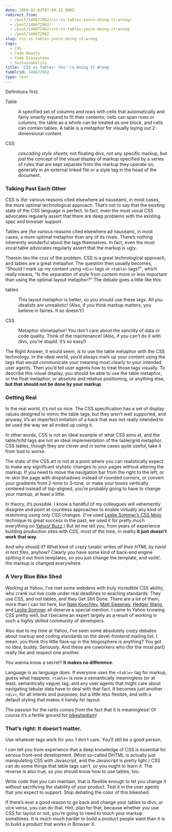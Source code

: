 ```yaml
---
date: 2009-02-03T07:40:22.000Z
redirect_from:
  - /post/146672962/css-vs-tables-youre-doing-it-wrong/
  - /post/146672962/
  - /post/146672962/css-vs-tables-youre-doing-it-wrong
  - /post/146672962
slug: css-vs-tables-youre-doing-it-wrong
tags:
  - CSS
  - Code Beauty
  - Code Ecosystems
  - Sustainability
title: 'CSS vs Tables: You''re Doing It Wrong'
tumblrid: 146672962
type: text
---
```

<p>
    Definitions first.
</p>

<dl><dt>
        Table
    </dt>
    <dd>
        <p>
            A specified set of columns and rows with cells that automatically and fairly smartly expand to fit their contents; cells can span rows or columns; the table as a whole can be treated as one block, and cells can contain tables. A table is a metaphor for visually laying out 2-dimensional content.
        </p>
    </dd>
    <dt>
        CSS
    </dt>
    <dd>
        <p>
            <em>cascading style sheets</em>; not floating divs, not any specific markup, but <em>just</em> the concept of the visual display of markup specified by a series of rules that are kept separate from the markup they operate on, generally in an external linked file or a style tag in the head of the document.
        </p>
    </dd>
</dl><h3 id="talking_past_each_other">
    Talking Past Each Other
</h3>

<p>
    CSS is (for various reasons cited elsewhere ad nauseam), in most cases, the more optimal technological approach. That’s not to say that the existing state of the CSS language is perfect. In fact, even the most vocal CSS advocates regularly assert that there are deep problems with the existing spec and browser support.
</p>

<p>
    Tables are (for various reasons cited elsewhere ad nauseam), in most cases, a more optimal metaphor than any of its rivals. There’s nothing inherently wonderful about the tags themselves. In fact, even the most vocal table advocates regularly assert that the markup is ugly.
</p>

<p>
    Therein lies the crux of the problem. CSS is a great technological approach, and tables are a great metaphor. The question then usually becomes, <q>Should I mark up my content using <code>&lt;div&gt;</code> tags or <code>&lt;table&gt;</code> tags?</q>, which really means, <q>Is the separation of style from content more or less important than using the optimal layout metaphor?</q> The debate goes a little like this:
</p>

<dl><dt>
        tables
    </dt>
    <dd>
        <p>
            This layout metaphor is better, so you should use these tags. All you idealists are unrealistic! (Also, if you think markup matters, you believe in fairies. It so doesn&rsquo;t!)
        </p>
    </dd>
    <dt>
        CSS
    </dt>
    <dd>
        <p>
            Metaphor shmetaphor! You don’t care about the sanctity of data or code quality. Think of the maintenance! (Also, if you can’t do it with divs, you’re stupid. It&rsquo;s so easy!)
        </p>
    </dd>
</dl><p>
    The Right Answer, it would seem, is to use the table metaphor with the CSS technology. In the ideal world, you’d always mark up your content using the tags that would communicate your meaning most clearly to your intended user agents. Then you’d tell user agents how to treat those tags visually. To describe this visual display, you should be able to use the table metaphor, or the float metaphor, or absolute and relative positioning, or anything else, <strong>but that should not be done by your markup</strong>.
</p>

<h3 id="getting_real">
    Getting Real
</h3>

<p>
    In the real world, it’s not so nice. The CSS specification has a set of display values designed to mimic the table tags, but they aren’t well supported, and anyway, it’s an imperfect imitation of a hack that was not really intended to be used the way we all ended up using it.
</p>

<p>In other words, CSS is not an ideal example of what CSS aims at, and the table/tr/td tags are not an ideal implementation of the table/grid metaphor.  CSS tables, though they <em>are</em> clever and in some cases quite useful, take it from bad to worse.</p>

<p>
    The state of the CSS art is not at a point where you can realistically expect to make any significant stylistic changes to your pages without altering the markup. If you need to move the navigation bar from the right to the left, or re-skin the page with dropshadows instead of rounded corners, or convert your gradients from 2-tone to 3-tone, or make your boxes vertically centered instead of top-aligned, you’re probably going to have to change your markup, at least a little.
</p>

<p>
    In theory, it’s possible. I know a handful of my colleagues will vehemently disagree and point at countless approaches to enable virtually any kind of reskinning using only CSS changes. (I’ve used <a href="http://www.lesliesommer.com/wdw07/html/">Leslie Sommer’s CSS Mojo</a> technique to great success in the past; we used it for pretty much everything on <a href="http://buzz.yahoo.com">Yahoo! Buzz</a>.) But let me tell you, from years of experience building production sites with CSS, most of the time, in reality <strong>it just doesn’t work that way.</strong>
</p>

<p>
    And why should it? What kind of crazy lunatic writes <em>all their HTML by hand in text files</em>, anyhow? Clearly you have some kind of back-end engine spitting it out from templates, so you just change the template, and <em lang="fr">voilà!</em>, the markup is changed everywhere.
</p>

<h3 id="a_very_blue_bike_shed">
    A Very Blue Bike Shed
</h3>

<p>
    Working at Yahoo, I’ve met some webdevs with truly incredible CSS ability, who crank out live code under real deadlines to exacting standards. They use CSS, and not tables, and they Get Shit Done. There are a lot of them, more than I can list here, but <a href="http://nate.koechley.com/blog/">Nate Koechley</a>, <a href="http://github.com/msweeney">Matt Sweeney</a>, <a href="http://blog.hedgerwow.com/">Hedger Wang</a>, and <a href="http://www.lesliesommer.com/">Leslie Sommer</a> all deserve a special mention.  I came to Yahoo knowing CSS pretty well, but I became an expert largely as a result of working in such a highly skilled community of developers.
</p>

<p>
    Also due to my time at Yahoo, I’ve seen some absolutely <em>crazy</em> debates about markup and coding standards on the devel-frontend mailing list. I mean, you think this little flare-up in the blogosphere is anything? You got no idea, buddy. Seriously. And these are coworkers who (for the most part) really like and respect one another.
</p>

<p>
    You wanna know a secret? <strong>It makes no difference.</strong>
</p>

<p>
    Language is as language does. If everyone uses the <code>&lt;table&gt;</code> tag for markup, guess what happens: <code>&lt;table&gt;</code> is now a semantically meaningless (or at least, semantically vague) tag, and any user agents that might care about navigating tabular data have to deal with that fact. It becomes just another <code>&lt;div&gt;</code>, for all intents and purposes, but a little less flexible, and with a default styling that makes it handy for layout.
</p>

<p>
    The passion for the rants <em>comes from</em> the fact that it is meaningless! Of <em>course</em> it’s a fertile ground for <a href="http://www.bikeshed.com/">bikeshedism</a>!
</p>

<h3 id="that8217s_right_it_doesn8217t_matter">
    That’s right: It doesn’t matter.
</h3>

<p>
    Use whatever tags work for you. I don’t care. You’ll still be a good person.
</p>

<p>
    I <em>can</em> tell you from experience that a deep knowledge of CSS is essential for serious front-end development. (Most so-called DHTML is actually just manipulating CSS with Javascript, and the Javascript is pretty light.) CSS can do some things that table tags can’t, so you ought to learn it. The reverse is also true, so you should know how to use tables, too.
</p>

<p>
    Write code that you can maintain, that is flexible enough to let you change it without sacrificing the stability of your product. Test it in the user agents that you expect to support. Stop debating the color of this bikeshed.
</p>

<p>
    If there’s ever a good reason to go back and change your tables to divs, or vice versa, you can do that. Hell, plan for that, because whether you use CSS for layout or not, you’re going to need to touch your markup sometimes. It is much much harder to build a product people want than it is to build a product that works in Browser X.
</p>
